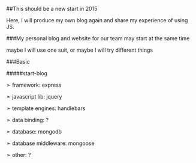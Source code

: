 ##This should be a new start in 2015

Here, I will produce my own blog again and share my experience of using JS.


###My personal blog and website for our team may start at the same time

maybe I will use one suit, or maybe I will try different things

###Basic

#####start-blog

➣  framework: express

➣  javascript lib: jquery

➣  template engines: handlebars

➣  data binding: ?

➣  database: mongodb

➣  database middleware: mongoose

➣  other: ?
